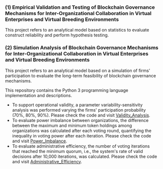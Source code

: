 ### (1) Empirical Validation and Testing of Blockchain Governance Mechanisms for Inter-Organizational Collaboration in Virtual Enterprises and Virtual Breeding Environments

This project refers to an analytical model based on statistics to evaluate construct reliability and perform hypothesis testing.



### (2) Simulation Analysis of Blockchain Governance Mechanisms for Inter-Organizational Collaboration in Virtual Enterprises and Virtual Breeding Environments

This project refers to an analytical model based on a simulation of firms' participation to evaluate the long-term feasibility of blockchain governance mechanisms.

This repository contains the Python 3 programming language implementation and descriptions. 

- To support operational validity, a parameter variability-sensitivity analysis was performed varying the firms' participation probability (70%, 80%, 90%). Please check the code and visit [Validity_Analysis](Simulation_Model/Operational_Validity).
- To evaluate power imbalance between organizations, the difference between the maximum and minimum token holdings among organizations was calculated after each voting round, quantifying the inequality in voting power after each iteration. Please check the code and visit [Power_Imbalance](Simulation_Model/Power_Imbalance).
- To evaluate administrative efficiency, the number of voting iterations that reached the minimum quorum, i.e., the system's rate of valid decisions after 10,000 iterations, was calculated. Please check the code and visit [Administrative_Efficiency](Simulation_Model/Administrative_Efficiency).



